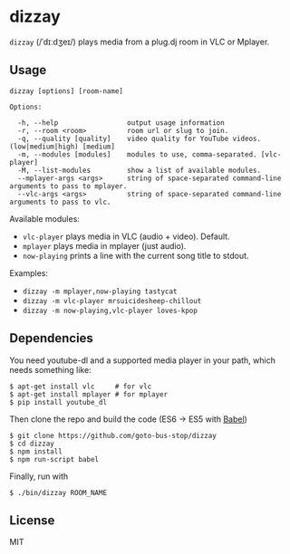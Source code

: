 dizzay
======

`dizzay` (/ˈdɪːdʒeɪ/) plays media from a plug.dj room in VLC or Mplayer.

## Usage

    dizzay [options] [room-name]

    Options:

      -h, --help                 output usage information
      -r, --room <room>          room url or slug to join.
      -q, --quality [quality]    video quality for YouTube videos. (low|medium|high) [medium]
      -m, --modules [modules]    modules to use, comma-separated. [vlc-player]
      -M, --list-modules         show a list of available modules.
      --mplayer-args <args>      string of space-separated command-line arguments to pass to mplayer.
      --vlc-args <args>          string of space-separated command-line arguments to pass to vlc.

Available modules:

 * `vlc-player` plays media in VLC (audio + video). Default.
 * `mplayer` plays media in mplayer (just audio).
 * `now-playing` prints a line with the current song title to stdout.

Examples:

 * `dizzay -m mplayer,now-playing tastycat`
 * `dizzay -m vlc-player mrsuicidesheep-chillout`
 * `dizzay -m now-playing,vlc-player loves-kpop`

## Dependencies

You need youtube-dl and a supported media player in your path, which needs
something like:

```
$ apt-get install vlc     # for vlc
$ apt-get install mplayer # for mplayer
$ pip install youtube_dl
```

Then clone the repo and build the code (ES6 → ES5 with [Babel](https://babeljs.io))

```
$ git clone https://github.com/goto-bus-stop/dizzay
$ cd dizzay
$ npm install
$ npm run-script babel
```

Finally, run with

```
$ ./bin/dizzay ROOM_NAME
```

## License

MIT
